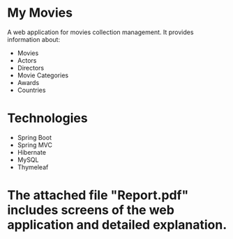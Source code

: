 # My Movies
A web application for movies collection management. It provides information about:

- Movies
- Actors
- Directors
- Movie Categories
- Awards
- Countries

# Technologies

- Spring Boot
- Spring MVC
- Hibernate
- MySQL
- Thymeleaf

# The attached file "Report.pdf" includes screens of the web application and detailed explanation.



